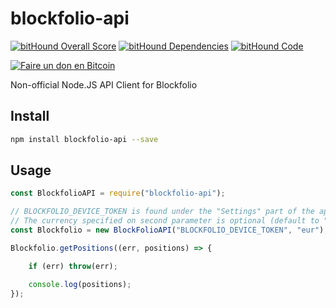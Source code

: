 # blockfolio-api

[![bitHound Overall Score](https://www.bithound.io/github/bob6664569/blockfolio-api/badges/score.svg)](https://www.bithound.io/github/bob6664569/blockfolio-api) [![bitHound Dependencies](https://www.bithound.io/github/bob6664569/blockfolio-api/badges/dependencies.svg)](https://www.bithound.io/github/bob6664569/blockfolio-api/master/dependencies/npm) [![bitHound Code](https://www.bithound.io/github/bob6664569/blockfolio-api/badges/code.svg)](https://www.bithound.io/github/bob6664569/blockfolio-api)

[![Faire un don en Bitcoin](https://fr.cryptobadges.io/badge/micro/1LhMTZWBnRq6NTwWegYKdMUAiH9LrWEvyd)](https://fr.cryptobadges.io/donate/1LhMTZWBnRq6NTwWegYKdMUAiH9LrWEvyd)

Non-official Node.JS API Client for Blockfolio

Install
--
```sh
npm install blockfolio-api --save
```

Usage
--
```javascript
const BlockfolioAPI = require("blockfolio-api");

// BLOCKFOLIO_DEVICE_TOKEN is found under the "Settings" part of the app, in the bottom of the page
// The currency specified on second parameter is optional (default to "usd")
const Blockfolio = new BlockFolioAPI("BLOCKFOLIO_DEVICE_TOKEN", "eur");

Blockfolio.getPositions((err, positions) => {

    if (err) throw(err);

    console.log(positions);
});
```
